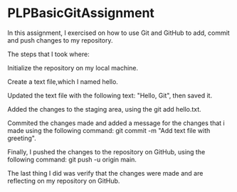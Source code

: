 # PLPBasicGitAssignment

In this assignment, I exercised on how to use Git and GitHub to add, commit and push changes to my repository.

The steps that I took where:


Initialize the repository on my local machine.

Create a text file,which I named hello.

Updated the text file with the following text: "Hello, Git", then saved it.

Added the changes to the staging area, using the git add hello.txt.

Commited the changes made and added a message for the changes that i made using the following command: git commit -m "Add text file with greeting".

Finally, I pushed the changes to the repository on GitHub, using the following command: git push -u origin main.

The last thing I did was verify that the changes were made and are reflecting on my repository on GitHub.